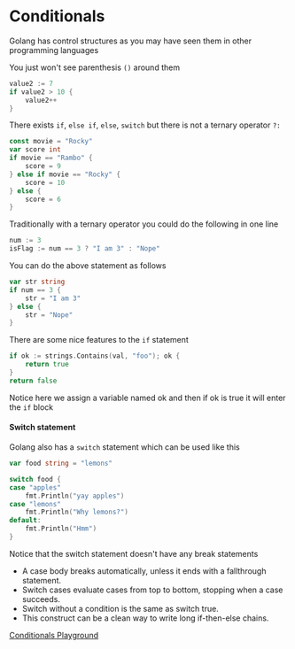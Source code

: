 # Conditionals

Golang has control structures as you may have seen them in other programming languages

You just won't see parenthesis `()` around them

```go
value2 := 7
if value2 > 10 {
    value2++
}
```

There exists `if`, `else if`, `else`, `switch` but there is not a ternary operator `?:`

```go
const movie = "Rocky"
var score int
if movie == "Rambo" {
    score = 9
} else if movie == "Rocky" {
    score = 10
} else {
    score = 6
}
```

Traditionally with a ternary operator you could do the following in one line

```go
num := 3
isFlag := num == 3 ? "I am 3" : "Nope"
```

You can do the above statement as follows

```go
var str string
if num == 3 {
    str = "I am 3"
} else {
    str = "Nope"
} 
```

There are some nice features to the `if` statement

```go
if ok := strings.Contains(val, "foo"); ok {
    return true
}
return false
```

Notice here we assign a variable named ok and then if ok is true it will enter the `if` block

#### Switch statement

Golang also has a `switch` statement which can be used like this

```go
var food string = "lemons"

switch food {
case "apples"
    fmt.Println("yay apples")
case "lemons"
    fmt.Println("Why lemons?")
default:
    fmt.Println("Hmm")
}
```

Notice that the switch statement doesn't have any break statements

* A case body breaks automatically, unless it ends with a fallthrough statement.
* Switch cases evaluate cases from top to bottom, stopping when a case succeeds.
* Switch without a condition is the same as switch true.
* This construct can be a clean way to write long if-then-else chains.

[Conditionals Playground](https://play.golang.org/p/ojJwDs0k99)